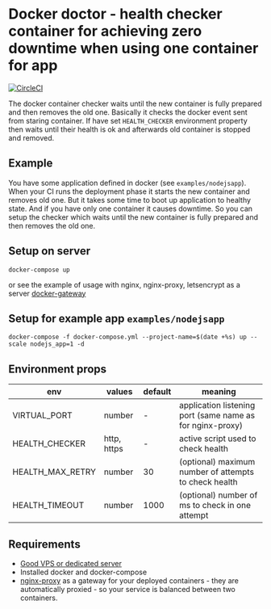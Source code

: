 # Docker doctor - health checker container for achieving zero downtime when using one container for app

[![CircleCI](https://circleci.com/gh/goodservers/docker-doctor/tree/master.svg?style=svg)](https://circleci.com/gh/goodservers/docker-doctor/tree/master)

The docker container checker waits until the new container is fully prepared and then removes the old one. Basically it checks the docker event sent from staring container. If have set `HEALTH_CHECKER` environment property then waits until their health is ok and afterwards old container is stopped and removed.

## Example

You have some application defined in docker (see `examples/nodejsapp`). When your CI runs the deployment phase it starts the new container and removes old one. But it takes some time to boot up application to healthy state. And if you have only one container it causes downtime. So you can setup the checker which waits until the new container is fully prepared and then removes the old one.

## Setup on server

```
docker-compose up
```

or see the example of usage with nginx, nginx-proxy, letsencrypt as a server [docker-gateway](https://github.com/goodservers/docker-gateway)

## Setup for example app `examples/nodejsapp`

```
docker-compose -f docker-compose.yml --project-name=$(date +%s) up --scale nodejs_app=1 -d
```

## Environment props

| env              | values      | default | meaning                                                   |
| ---------------- | ----------- | ------- | --------------------------------------------------------- |
| VIRTUAL_PORT     | number      | -       | application listening port (same name as for nginx-proxy) |
| HEALTH_CHECKER   | http, https | -       | active script used to check health                        |
| HEALTH_MAX_RETRY | number      | 30      | (optional) maximum number of attempts to check health     |
| HEALTH_TIMEOUT   | number      | 1000    | (optional) number of ms to check in one attempt           |

## Requirements

- [Good VPS or dedicated server](https://goodservers.io)
- Installed docker and docker-compose
- [nginx-proxy](https://github.com/goodservers/docker-gateway) as a gateway for your deployed containers - they are automatically proxied - so your service is balanced between two containers.
